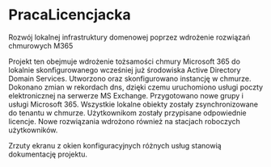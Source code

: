 # PracaLicencjacka
Rozwój lokalnej infrastruktury domenowej poprzez wdrożenie rozwiązań chmurowych M365


Projekt ten obejmuje wdrożenie tożsamości chmury Microsoft 365 do lokalnie skonfigurowanego wcześniej już środowiska Active Directory Domain Services.
Utworzono oraz skonfigurowano instancję w chmurze. Dokonano zmian w rekordach dns, dzięki czemu uruchomiono usługi poczty elektronicznej na serwerze MS Exchange.
Przygotowano nowe grupy i usługi Microsoft 365. Wszystkie lokalne obiekty zostały zsynchronizowane do tenantu w chmurze. Użytkownikom zostały przypisane odpowiednie licencje.
Nowe rozwiązania wdrożono również na stacjach roboczych użytkowników.

Zrzuty ekranu z okien konfiguracyjnych różnych usług stanowią dokumentację projektu.
